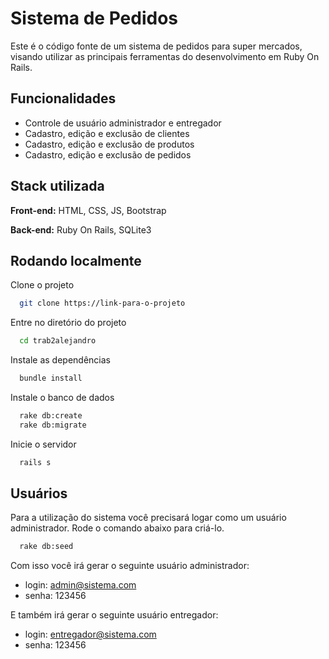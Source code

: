 
# Sistema de Pedidos

Este é o código fonte de um sistema de pedidos para super mercados, visando utilizar as principais ferramentas do desenvolvimento em Ruby On Rails.
## Funcionalidades

- Controle de usuário administrador e entregador
- Cadastro, edição e exclusão de clientes
- Cadastro, edição e exclusão de produtos
- Cadastro, edição e exclusão de pedidos


## Stack utilizada

**Front-end:** HTML, CSS, JS, Bootstrap

**Back-end:** Ruby On Rails, SQLite3


## Rodando localmente

Clone o projeto

```bash
  git clone https://link-para-o-projeto
```

Entre no diretório do projeto

```bash
  cd trab2alejandro
```

Instale as dependências

```bash
  bundle install
```

Instale o banco de dados

```bash
  rake db:create
  rake db:migrate
```

Inicie o servidor

```bash
  rails s
```


## Usuários

Para a utilização do sistema você precisará logar como um usuário administrador. Rode o comando abaixo para criá-lo.

```bash
  rake db:seed
```

Com isso você irá gerar o seguinte usuário administrador:

- login: admin@sistema.com 
- senha: 123456

E também irá gerar o seguinte usuário entregador:

- login: entregador@sistema.com
- senha: 123456